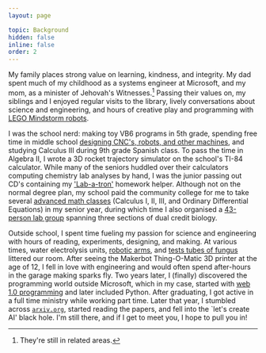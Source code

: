 ```yaml
---
layout: page

topic: Background
hidden: false
inline: false
order: 2
---
```


My family places strong value on learning, kindness, and integrity. My dad spent much of my childhood as a systems engineer at Microsoft, and my mom, as a minister of Jehovah's Witnesses.[^1] Passing their values on, my siblings and I enjoyed regular visits to the library, lively conversations about science and engineering, and hours of creative play and programming with [LEGO Mindstorm robots](https://jacobfvaldez.weebly.com/engineering.html#robot-arm).

I was the school nerd: making toy VB6 programs in 5th grade, spending free time in middle school [designing CNC's, robots, and other machines](https://jacobfvaldez.weebly.com/engineering.html#cookie-baker), and studying Calculus III during 9th grade Spanish class. To pass the time in Algebra II, I wrote a 3D rocket trajectory simulator on the school's TI-84 calculator. While many of the seniors huddled over their calculators computing chemistry lab analyses by hand, I was the junior passing out CD's containing my ['Lab-a-tron'](https://github.com/JacobFV/Labatron) homework helper. Although not on the normal degree plan, my school paid the community college for me to take several [advanced math classes](https://www.linkedin.com/in/jacob-f-valdez/details/education/684314036/multiple-media-viewer/?treasuryMediaId=1635457262226) (Calculus I, II, III, and Ordinary Differential Equations) in my senior year, during which time I also organised a [43-person lab group](https://docs.google.com/document/d/1-RuFKsP7IP62rds0wKVZtwxE967y3uDoQWFtmfhcWxQ/edit?usp=sharing) spanning three sections of dual credit biology.

Outside school, I spent time fueling my passion for science and engineering with hours of reading, experiments, designing, and making. At various times, water electrolysis units, [robotic arms](https://jacobfvaldez.weebly.com/engineering.html#robot-arm), and [tests tubes of fungus](https://drive.google.com/file/d/1X6at4PVSOuUvA3cJ3Pr43qJvMiOzENta/view?usp=sharing) littered our room. After seeing the Makerbot Thing-O-Matic 3D printer at the age of 12, I fell in love with engineering and would often spend after-hours in the garage making sparks fly. Two years later, I (finally) discovered the programming world outside Microsoft, which in my case, started with [web 1.0 programming](https://jacobfv.github.io/projects/copyright_calculator/) and later included Python. After graduating, I got active in a full time ministry while working part time. Later that year, I stumbled across [`arxiv.org`](https://arxiv.org), started reading the papers, and fell into the `let's create AI' black hole. I'm still there, and if I get to meet you, I hope to pull you in!

[^1]: They're still in related areas.